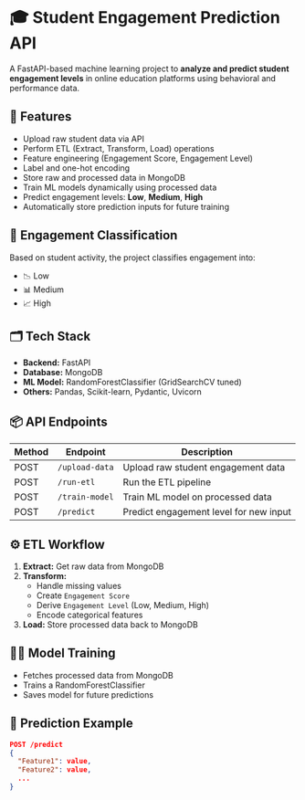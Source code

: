# 🎓 Student Engagement Prediction API

A FastAPI-based machine learning project to **analyze and predict student engagement levels** in online education platforms using behavioral and performance data.

## 🚀 Features

- Upload raw student data via API
- Perform ETL (Extract, Transform, Load) operations
- Feature engineering (Engagement Score, Engagement Level)
- Label and one-hot encoding
- Store raw and processed data in MongoDB
- Train ML models dynamically using processed data
- Predict engagement levels: **Low**, **Medium**, **High**
- Automatically store prediction inputs for future training

## 🧠 Engagement Classification

Based on student activity, the project classifies engagement into:

- 📉 Low
- 📊 Medium
- 📈 High

## 🗂️ Tech Stack

- **Backend:** FastAPI
- **Database:** MongoDB
- **ML Model:** RandomForestClassifier (GridSearchCV tuned)
- **Others:** Pandas, Scikit-learn, Pydantic, Uvicorn

## 📦 API Endpoints

| Method | Endpoint           | Description                              |
|--------|--------------------|------------------------------------------|
| POST   | `/upload-data`     | Upload raw student engagement data       |
| POST   | `/run-etl`         | Run the ETL pipeline                     |
| POST   | `/train-model`     | Train ML model on processed data         |
| POST   | `/predict`         | Predict engagement level for new input   |

## ⚙️ ETL Workflow

1. **Extract:** Get raw data from MongoDB
2. **Transform:** 
   - Handle missing values
   - Create `Engagement Score`
   - Derive `Engagement Level` (Low, Medium, High)
   - Encode categorical features
3. **Load:** Store processed data back to MongoDB

## 🏋️‍♂️ Model Training

- Fetches processed data from MongoDB
- Trains a RandomForestClassifier
- Saves model for future predictions

## 🔮 Prediction Example

```json
POST /predict
{
  "Feature1": value,
  "Feature2": value,
  ...
}

